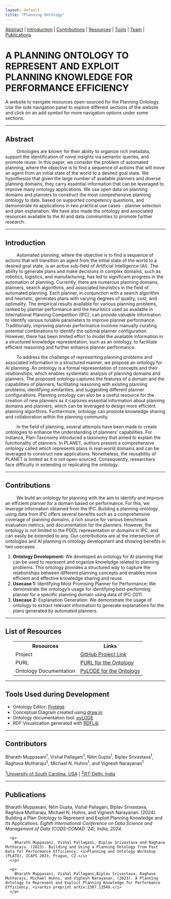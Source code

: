 ```yaml
---
layout: default
title: "Planning Ontology"
---
```


[Abstract](#abstract) | [Introduction](#introduction) | [Contributions](#contributions) | [Resources](#resources) | [Tools](#toolsused) | [Team](#contributors) | [Publications](#publications)

<h1 class="page-title" style="text-transform:uppercase;" id="header">A Planning Ontology to Represent and Exploit Planning Knowledge for Performance Efficiency</h1>

<p class="message">A website to navigate resources open-sourced for the Planning Ontology. Use the side navigation panel to explore different sections of the website and click on an add symbol for more navigation options under some sections.</p>

<hr>
<article class="mb-5" id="abstract">
<content>
  <h2>Abstract</h2>
    <p style="text-indent: 4ch">
      Ontologies are known for their ability to organize rich metadata, support the identification of novel insights via semantic queries, and promote reuse. In this paper, we consider the problem of automated planning, where the objective is to find a sequence of actions that will move an agent from an initial state of the world to a desired goal state. We hypothesize that given the large number of available planners and diverse planning domains, they carry essential information that can be leveraged to improve many ontology applications. We use open data on planning domains and planners to construct the most comprehensive planning ontology to date, based on supported competency questions, and demonstrate its applications in two practical use cases - planner selection and plan explanation. We have also made the ontology and associated resources available to the AI and data communities to promote further research.
    </p>

 </content>

<hr>
<article class="mb-5" id="introduction">
<content>
  <h2>Introduction</h2>
    <p style="text-indent: 4ch">
    Automated planning, where the objective is to find a sequence of actions that will transition an agent from the initial state of the world to a desired goal state, is an active sub-field of Artificial Intelligence (AI). The ability to generate plans and make decisions in complex domains, such as robotics, logistics, and manufacturing, has led to significant progress in the automation of planning. Currently, there are numerous planning domains, planners, search algorithms, and associated heuristics in the field of automated planning. Each planner, in conjunction with a search algorithm and heuristic, generates plans with varying degrees of quality, cost, and optimality. The empirical results available for various planning problems, ranked by planner performance and the heuristics used as available in International Planning Competition (IPC), can provide valuable information to identify various tunable parameters to improve planner performance. Traditionally, improving planner performance involves manually curating potential combinations to identify the optimal planner configuration. However, there has been limited effort to model the available information in a structured knowledge representation, such as an ontology, to facilitate efficient reasoning and further enhance planner performance.
    </p>
    <p style="text-indent: 4ch">
      To address the challenge of representing planning problems and associated information in a structured manner, we propose an ontology for AI planning. An ontology is a formal representation of concepts and their relationships, which enables systematic analysis of planning domains and planners. The proposed ontology captures the features of a domain and the capabilities of planners, facilitating reasoning with existing planning problems, identifying similarities, and suggesting different planner configurations. Planning ontology can also be a useful resource for the creation of new planners as it captures essential information about planning domains and planners, which can be leveraged to design more efficient planning algorithms. Furthermore, ontology can promote knowledge sharing and collaboration within the planning community.
    </p>
    <p style="text-indent: 4ch">
      In the field of planning, several attempts have been made to create ontologies to enhance the understanding of planners’ capabilities. For instance, Plan-Taxonomy introduced a taxonomy that aimed to explain the functionality of planners. In PLANET, authors present a comprehensive ontology called which represents plans in real-world domains and can be leveraged to construct new applications. Nonetheless, the reusability of PLANET is limited as it is not open-sourced. Consequently, researchers face difficulty in extending or replicating the ontology.
    </p>
 </content>

<hr>
<article class="mb-5" id="contributions">
<content>
  <h2>Contributions</h2>
    <p style="text-indent: 4ch">
      We build an ontology for planning with the aim to identify and improve an efficient planner for a domain based on performance. For this, we leverage information obtained from the IPC. Building a planning ontology using data from IPC offers several benefits such as a comprehensive coverage of planning domains, a rich source for various benchmark evaluation metrics, and documentation for the planners. However, the ontology is not limited to the PDDL representation or domains in IPC, and can easily be extended to any. Our contributions are at the intersection of ontologies and AI planning in ontology development and showing benefits in two usecases:
      <ol>
        <li>
          <b>Ontology Development:</b> We developed an ontology for AI planning that can be used to represent and organize knowledge related to planning problems. This ontology provides a structured way to capture the relationships between different planning concepts and enables more efficient and effective knowledge sharing and reuse.
        </li>
        <li>
          <b>Usecase 1:</b> Identifying Most Promising Planner for Performance: We demonstrate the ontology’s usage for identifying best-performing planner for a specific planning domain using data of IPC-2011.
        </li>
        <li>
          <b>Usecase 2:</b> Explanation Generation: We demonstrate the usage of ontology to extract relevant information to generate explanations for the plans generated by automated planners.
        </li>
      </ol>
    </p>
 </content>

<hr>
<article class="mb-5" id="resources">
<content>
<h2>List of Resources </h2>
<ul>
 <table style="width:100%">
  <tr>
    <th>Resources</th>
    <th>Links</th> 
  </tr>  
  <tr>
    <td>Project</td>
    <td><a href="https://github.com/ai4society/planning-ontology">GitHub Project Link</a> </td> 
  </tr>
  <tr>
    <td>PURL</td>
    <td><a href="https://purl.org/ai4s/ontology/planning">PURL for the Ontology</a> </td> 
  </tr>
  <tr>
    <td>Ontology Documentation</td>
    <td><a href="https://raw.githack.com/BharathMuppasani/AI-Planning-Ontology/main/documentation/ontology_documentation.html">PyLODE for the Ontology</a> </td> 
  </tr>
</table>
</ul>
</content>
 
<hr>
<article class="mb-5" id="toolsused">
<content>
<h2>Tools Used during Development</h2>
  <ul>
  <li>Ontology Editor: <a href="https://protege.stanford.edu/">Protégé</a></li>
  <li>Conceptual Diagram created using <a href="https://app.diagrams.net/">draw.io</a></li>
  <li>Ontology documentation tool: <a href="https://github.com/RDFLib/pyLODE">pyLODE</a></li>
  <li>RDF Visualization generated with <a href="https://rdflib.readthedocs.io/en/stable/">RDFLib</a></li>
  </ul>
</content>

<hr>   
<article class="mb-5" id="contributors">
<content>
  <h2>Contributors</h2>
   Bharath Muppasani<sup>1</sup>, 
   Vishal Pallagani<sup>1</sup>, 
   Nitin Gupta<sup>1</sup>, 
   Biplav Srivastava<sup>1</sup>,
   Raghava Mutharaju<sup>2</sup>, 
   Michael N. Huhns<sup>1</sup>, and 
   Vignesh Narayanan<sup>1</sup>
<p>
  <a href="https://sc.edu/"><sup>1</sup>University of South Carolina, USA</a> | 
  <a href="https://iiitd.ac.in/"><sup>2</sup>IIIT-Delhi, India</a>
</p>
</content>

<hr>
<article class="mb-5" id="publications">
<content>
  <h2>Publications</h2>
      <p>        
        Bharath Muppasani, Nitin Gupta, Vishal Pallagani, Biplav Srivastava, Raghava Mutharaju, Michael N. Huhns, and Vignesh Narayanan. (2024). Building a Plan Ontology to Represent and Exploit Planning Knowledge and Its Applications. <i>Eighth International Conference on Data Science and Management of Data (CODS-COMAD '24), India, 2024.</i>
      </p>
      
      <p>        
        Bharath Muppasani, Vishal Pallagani, Biplav Srivastava and Raghava Mutharaju. (2023). Building and Using a Planning Ontology from Past Data for Performance Efficiency. <i>Planning and Ontology Workshop (PLATO), ICAPS 2023, Prague, CZ.</i>
      </p>

      <p>
        Bharath Muppasani, Vishal Pallagani,Biplav Srivastava, Raghava Mutharaju, Michael Huhns, and Vignesh Narayanan. (2023). A Planning Ontology to Represent and Exploit Planning Knowledge for Performance Efficiency. <i>arXiv preprint arXiv:2307.13549.</i>
      </p>

</content>
